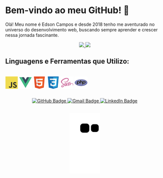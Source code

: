 # Bem-vindo ao meu GitHub! 👋

Olá! Meu nome é Edson Campos e desde 2018 tenho me aventurado no universo do desenvolvimento web, buscando sempre aprender e crescer nessa jornada fascinante.

<div align="center">
  <a href="https://github.com/devwebEd">
    <img height="180em" src="https://github-readme-stats.vercel.app/api?username=devwebEd&show_icons=true&theme=dracula&include_all_commits=true&count_private=true"/>
    <img height="180em" src="https://github-readme-stats.vercel.app/api/top-langs/?username=devwebEd&layout=compact&langs_count=7&theme=dracula"/>
  </a>
</div>

## Linguagens e Ferramentas que Utilizo:

<div style="display: inline_block"><br>
  <img align="center" alt="JavaScript" height="40" width="40" src="https://raw.githubusercontent.com/devicons/devicon/master/icons/javascript/javascript-original.svg">
  <img align="center" alt="Vue.js" height="40" width="40" src="https://raw.githubusercontent.com/devicons/devicon/master/icons/vuejs/vuejs-original.svg">
  <img align="center" alt="HTML5" height="40" width="40" src="https://raw.githubusercontent.com/devicons/devicon/master/icons/html5/html5-original.svg">
  <img align="center" alt="CSS3" height="40" width="40" src="https://raw.githubusercontent.com/devicons/devicon/master/icons/css3/css3-original.svg">
  <img align="center" alt="Sass" height="40" width="40" src="https://raw.githubusercontent.com/devicons/devicon/master/icons/sass/sass-original.svg">
  <img align="center" alt="PHP" height="40" width="40" src="https://raw.githubusercontent.com/devicons/devicon/master/icons/php/php-original.svg">
</div>

##

<div align="center">
  <a href="https://github.com/devwebEd">
    <img src="https://img.shields.io/badge/-GitHub-181717?style=flat-square&logo=github&logoColor=white" alt="GitHub Badge">
  </a>
  <a href="mailto:edson.devweb@gmail.com">
    <img src="https://img.shields.io/badge/-Gmail-D14836?style=flat-square&logo=gmail&logoColor=white" alt="Gmail Badge">
  </a>
  <a href="https://www.linkedin.com/in/edson-campos-1054a222a">
    <img src="https://img.shields.io/badge/-LinkedIn-0077B5?style=flat-square&logo=linkedin&logoColor=white" alt="LinkedIn Badge">
  </a>
</div>

##

<div align="center">
  <img src="https://github.com/rafaballerini/rafaballerini/blob/output/github-contribution-grid-snake.svg" alt="Snake Animation">
</div>
